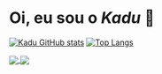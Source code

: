 # **Oi, eu sou o *Kadu*** 🐧

[![Kadu GitHub stats](https://github-readme-stats.vercel.app/api?username=kaduh15&theme=tokyonight&hide=c&count_private=true)](https://github.com/kaduh15)
[![Top Langs](https://github-readme-stats.vercel.app/api/top-langs/?username=kaduh15&layout=compact&theme=tokyonight&hide=c,powershell,shell)](https://github.com/kaduh15)

<a href="https://github.com/anuraghazra/github-readme-stats">
  <img align="center" src="https://github-readme-stats.vercel.app/api/pin/?username=anuraghazra&repo=github-readme-stats" />
</a>
<a href="https://github.com/anuraghazra/convoychat">
  <img align="center" src="https://github-readme-stats.vercel.app/api/pin/?username=anuraghazra&repo=convoychat" />
</a>
